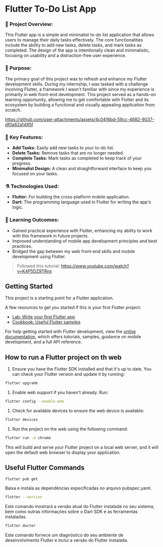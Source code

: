 # Flutter To-Do List App

### 📡 **Project Overview:**
This Flutter app is a simple and minimalist to-do list application that allows users to manage their daily tasks effectively. The core functionalities include the ability to add new tasks, delete tasks, and mark tasks as completed. The design of the app is intentionally clean and minimalistic, focusing on usability and a distraction-free user experience.

### 🍁 **Purpose:**
The primary goal of this project was to refresh and enhance my Flutter development skills. During my internship, I was tasked with a challenge involving Flutter, a framework I wasn't familiar with since my experience is primarily in web front-end development. This project served as a hands-on learning opportunity, allowing me to get comfortable with Flutter and its ecosystem by building a functional and visually appealing application from scratch.

https://github.com/user-attachments/assets/4c0416bd-59cc-4682-9037-df0a62a1495f

### 🚀 **Key Features:**
- **Add Tasks:** Easily add new tasks to your to-do list.
- **Delete Tasks:** Remove tasks that are no longer needed.
- **Complete Tasks:** Mark tasks as completed to keep track of your progress.
- **Minimalist Design:** A clean and straightforward interface to keep you focused on your tasks.

### ⚗️ **Technologies Used:**
- **Flutter:** For building the cross-platform mobile application.
- **Dart:** The programming language used in Flutter for writing the app's logic.

### 🍎 **Learning Outcomes:**
- Gained practical experience with Flutter, enhancing my ability to work with this framework in future projects.
- Improved understanding of mobile app development principles and best practices.
- Bridged the gap between my web front-end skills and mobile development using Flutter.

> Followed this tutorial: https://www.youtube.com/watch?v=K4P5DZ9TRns

## Getting Started

This project is a starting point for a Flutter application.

A few resources to get you started if this is your first Flutter project:

- [Lab: Write your first Flutter app](https://docs.flutter.dev/get-started/codelab)
- [Cookbook: Useful Flutter samples](https://docs.flutter.dev/cookbook)

For help getting started with Flutter development, view the
[online documentation](https://docs.flutter.dev/), which offers tutorials,
samples, guidance on mobile development, and a full API reference.

## How to run a Flutter project on th web

1. Ensure you have the Flutter SDK installed and that it's up to date. You can check your Flutter version and update it by running:
```sh
flutter upgrade 
```
1. Enable web support if you haven't already. Run:
```sh
flutter config --enable-web
```
1. Check for available devices to ensure the web device is available:
```sh
flutter devices
```
1. Run the project on the web using the following command:
```sh
flutter run -d chrome
```
This will build and serve your Flutter project on a local web server, and it will open the default web browser to display your application.

## Useful Flutter Commands

```sh
flutter pub get
```
Baixa e instala as dependências especificadas no arquivo pubspec.yaml.

```sh
flutter --version
```
Este comando mostrará a versão atual do Flutter instalada no seu sistema, bem como outras informações sobre o Dart SDK e as ferramentas instaladas.

```sh
flutter doctor
```
Este comando fornece um diagnóstico do seu ambiente de desenvolvimento Flutter e inclui a versão do Flutter instalada.
